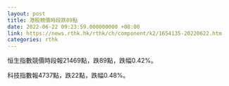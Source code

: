 ```yaml
---
layout: post
title: 港股競價時段跌89點
date: 2022-06-22 09:23:59.000000000 +08:00
link: https://news.rthk.hk/rthk/ch/component/k2/1654135-20220622.htm
categories: rthk
---
```


恒生指數競價時段報21469點，跌89點，跌幅0.42%。

科技指數報4737點，跌22點，跌幅0.48%。
